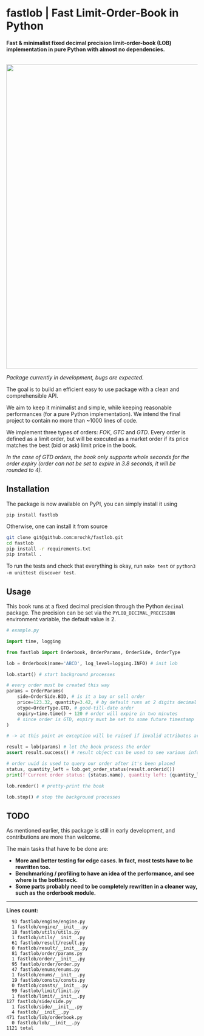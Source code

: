 # fastlob | Fast Limit-Order-Book in Python
**Fast &amp; minimalist fixed decimal precision limit-order-book (LOB) implementation in pure Python with almost no dependencies.**

<br>

<img src="https://github.com/mrochk/pylob/raw/main/logo.png" width=800>

*Package currently in development, bugs are expected.*

The goal is to build an efficient easy to use package with a clean and comprehensible API. 

We aim to keep it minimalist and simple, while keeping reasonable performances (for a pure Python implementation). We intend the final project to contain no more than ~1000 lines of code.

We implement three types of orders: *FOK*, *GTC* and *GTD*. Every order is defined as a limit order, but will be executed as a market order if its price matches the best (bid or ask) limit price in the book.

*In the case of GTD orders, the book only supports whole seconds for the order expiry (order can not be set to expire in 3.8 seconds, it will be rounded to 4).*

## Installation

The package is now available on PyPI, you can simply install it using
```
pip install fastlob
```

Otherwise, one can install it from source
```bash
git clone git@github.com:mrochk/fastlob.git
cd fastlob
pip install -r requirements.txt
pip install .
```

To run the tests and check that everything is okay, run `make test` or `python3 -m unittest discover test`.

## Usage

This book runs at a fixed decimal precision through the Python `decimal` package. The precision can be set via the `PYLOB_DECIMAL_PRECISION` environment variable, the default value is 2.

```python
# example.py

import time, logging

from fastlob import Orderbook, OrderParams, OrderSide, OrderType

lob = Orderbook(name='ABCD', log_level=logging.INFO) # init lob

lob.start() # start background processes

# every order must be created this way 
params = OrderParams(
    side=OrderSide.BID, # is it a buy or sell order
    price=123.32, quantity=3.42, # by default runs at 2 digits decimal precision
    otype=OrderType.GTD, # good-till-date order
    expiry=time.time() + 120 # order will expire in two minutes
    # since order is GTD, expiry must be set to some future timestamp
)

# -> at this point an exception will be raised if invalid attributes are provided

result = lob(params) # let the book process the order
assert result.success() # result object can be used to see various infos about the order execution

# order uuid is used to query our order after it's been placed
status, quantity_left = lob.get_order_status(result.orderid())
print(f'Current order status: {status.name}, quantity left: {quantity_left}.\n')

lob.render() # pretty-print the book

lob.stop() # stop the background processes
```

## TODO

As mentioned earlier, this package is still in early development, and contributions are more than welcome.

The main tasks that have to be done are:
- **More and better testing for edge cases. In fact, most tests have to be rewritten too.**
- **Benchmarking / profiling to have an idea of the performance, and see where is the bottleneck.**
- **Some parts probably need to be completely rewritten in a cleaner way, such as the orderbook module.**

***

**Lines count:**
```
  93 fastlob/engine/engine.py
  1 fastlob/engine/__init__.py
  18 fastlob/utils/utils.py
  1 fastlob/utils/__init__.py
  61 fastlob/result/result.py
  0 fastlob/result/__init__.py
  81 fastlob/order/params.py
  1 fastlob/order/__init__.py
  95 fastlob/order/order.py
  47 fastlob/enums/enums.py
  1 fastlob/enums/__init__.py
  19 fastlob/consts/consts.py
  0 fastlob/consts/__init__.py
  99 fastlob/limit/limit.py
  1 fastlob/limit/__init__.py
127 fastlob/side/side.py
  1 fastlob/side/__init__.py
  4 fastlob/__init__.py
471 fastlob/lob/orderbook.py
  0 fastlob/lob/__init__.py
1121 total
```
